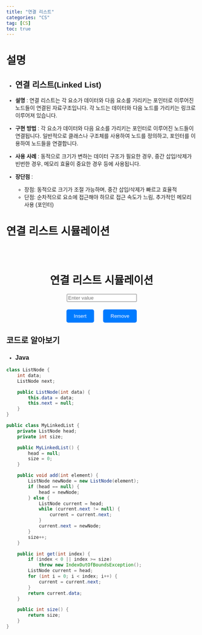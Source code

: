 ```yaml
---
title: "연결 리스트"
categories: "CS"
tag: [CS]
toc: true
---
```


# 설명

- ## **연결 리스트(Linked List)**
 
- **설명** : 연결 리스트는 각 요소가 데이터와 다음 요소를 가리키는 포인터로 이루어진 노드들이 연결된 자료구조입니다. 각 노드는 데이터와 다음 노드를 가리키는 링크로 이루어져 있습니다.

- **구현 방법** : 각 요소가 데이터와 다음 요소를 가리키는 포인터로 이루어진 노드들이 연결됩니다. 일반적으로 클래스나 구조체를 사용하여 노드를 정의하고, 포인터를 이용하여 노드들을 연결합니다.

- **사용 사례** : 동적으로 크기가 변하는 데이터 구조가 필요한 경우, 중간 삽입/삭제가 빈번한 경우, 메모리 효율이 중요한 경우 등에 사용됩니다.

- **장단점** :
  - 장점: 동적으로 크기가 조절 가능하며, 중간 삽입/삭제가 빠르고 효율적
  - 단점: 순차적으로 요소에 접근해야 하므로 접근 속도가 느림, 추가적인 메모리 사용 (포인터)

# 연결 리스트 시뮬레이션

<html>
<head>
  <title>연결 리스트 시뮬레이션</title>
  <style>
    body {
      font-family: Arial, sans-serif;
    }
    .container {
      display: flex;
      flex-direction: column;
      align-items: center;
      margin-top: 50px;
    }
    .linked-list {
      display: flex;
      flex-wrap: nowrap;
      justify-content: center;
    }
    .list-item {
      background-color: #f0f0f0;
      border: 1px solid #aaa;
      padding: 10px;
      margin: 5px;
      text-align: center;
    }
    .button-container {
      margin-top: 20px;
    }
    button {
      padding: 10px 20px;
      margin: 0 10px;
      background-color: #007bff;
      color: #fff;
      border: none;
      border-radius: 5px;
      cursor: pointer;
    }
    button:hover {
      background-color: #0056b3;
    }
  </style>

  <script>
    document.addEventListener("DOMContentLoaded", function() {
      const listContainer = document.getElementById('list');
      const inputValue = document.getElementById('inputValue');
      const insertBtn = document.getElementById('insertBtn');
      const removeBtn = document.getElementById('removeBtn');
      
      let list = [];

      // 연결 리스트 시각화 업데이트
      function updateList() {
        listContainer.innerHTML = list.map(item => `<div class="list-item">${item}</div>`).join('');
      }

      // Insert 버튼 클릭 시
      insertBtn.addEventListener("click", function() {
        const value = inputValue.value.trim();
        if (value !== '') {
          list.push(value);
          updateList();
          inputValue.value = '';
        }
      });

      // Remove 버튼 클릭 시
      removeBtn.addEventListener("click", function() {
        if (list.length > 0) {
          list.pop();
          updateList();
        }
      });
    });
  </script>
</head>
<body>
  <div class="container">
    <h1>연결 리스트 시뮬레이션</h1>
    <div class="linked-list" id="list"></div>
    <input type="text" id="inputValue" placeholder="Enter value">
    <div class="button-container">
      <button id="insertBtn">Insert</button>
      <button id="removeBtn">Remove</button>
    </div>
  </div>
</body>
</html>

## 코드로 알아보기
- ### **Java**
```Java
class ListNode {
    int data;
    ListNode next;

    public ListNode(int data) {
        this.data = data;
        this.next = null;
    }
}

public class MyLinkedList {
    private ListNode head;
    private int size;

    public MyLinkedList() {
        head = null;
        size = 0;
    }

    public void add(int element) {
        ListNode newNode = new ListNode(element);
        if (head == null) {
            head = newNode;
        } else {
            ListNode current = head;
            while (current.next != null) {
                current = current.next;
            }
            current.next = newNode;
        }
        size++;
    }

    public int get(int index) {
        if (index < 0 || index >= size)
            throw new IndexOutOfBoundsException();
        ListNode current = head;
        for (int i = 0; i < index; i++) {
            current = current.next;
        }
        return current.data;
    }

    public int size() {
        return size;
    }
}
```